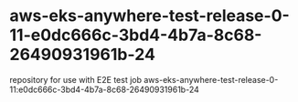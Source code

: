 # aws-eks-anywhere-test-release-0-11-e0dc666c-3bd4-4b7a-8c68-26490931961b-24
repository for use with E2E test job aws-eks-anywhere-test-release-0-11:e0dc666c-3bd4-4b7a-8c68-26490931961b-24
